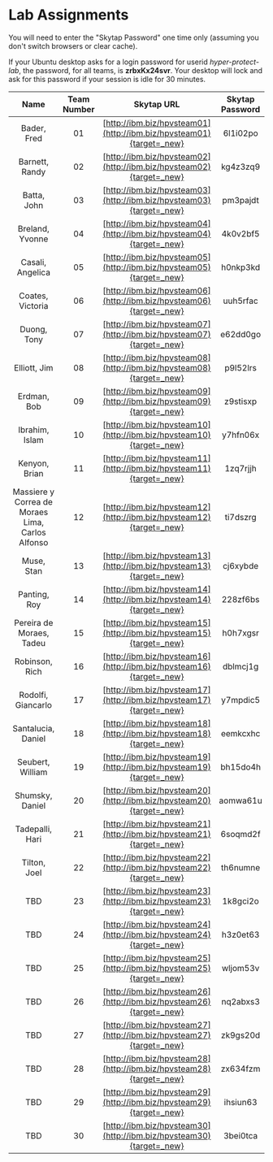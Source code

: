 # Lab Assignments

You will need to enter the "Skytap Password" one time only (assuming you don't switch browsers or clear cache).

If your Ubuntu desktop asks for a login password for userid *hyper-protect-lab*, the password, for all teams, is **zrbxKx24svr**. Your desktop will lock and ask for this password if your session is idle for 30 minutes.

|Name|Team Number|Skytap URL |Skytap Password|
|:--:|:---------:|:---------:|:-------------:|
|Bader, Fred|01|[http://ibm.biz/hpvsteam01](http://ibm.biz/hpvsteam01){target=_new}|6l1i02po|
|Barnett, Randy|02|[http://ibm.biz/hpvsteam02](http://ibm.biz/hpvsteam02){target=_new}|kg4z3zq9|
|Batta, John|03|[http://ibm.biz/hpvsteam03](http://ibm.biz/hpvsteam03){target=_new}|pm3pajdt|
|Breland, Yvonne|04|[http://ibm.biz/hpvsteam04](http://ibm.biz/hpvsteam04){target=_new}|4k0v2bf5|
|Casali, Angelica|05|[http://ibm.biz/hpvsteam05](http://ibm.biz/hpvsteam05){target=_new}|h0nkp3kd|
|Coates, Victoria|06|[http://ibm.biz/hpvsteam06](http://ibm.biz/hpvsteam06){target=_new}|uuh5rfac|
|Duong, Tony|07|[http://ibm.biz/hpvsteam07](http://ibm.biz/hpvsteam07){target=_new}|e62dd0go|
|Elliott, Jim|08|[http://ibm.biz/hpvsteam08](http://ibm.biz/hpvsteam08){target=_new}|p9l52lrs|
|Erdman, Bob|09|[http://ibm.biz/hpvsteam09](http://ibm.biz/hpvsteam09){target=_new}|z9stisxp|
|Ibrahim, Islam|10|[http://ibm.biz/hpvsteam10](http://ibm.biz/hpvsteam10){target=_new}|y7hfn06x|
|Kenyon, Brian|11|[http://ibm.biz/hpvsteam11](http://ibm.biz/hpvsteam11){target=_new}|1zq7rjjh|
|Massiere y Correa de Moraes Lima, Carlos Alfonso|12|[http://ibm.biz/hpvsteam12](http://ibm.biz/hpvsteam12){target=_new}|ti7dszrg|
|Muse, Stan|13|[http://ibm.biz/hpvsteam13](http://ibm.biz/hpvsteam13){target=_new}|cj6xybde|
|Panting, Roy|14|[http://ibm.biz/hpvsteam14](http://ibm.biz/hpvsteam14){target=_new}|228zf6bs|
|Pereira de Moraes, Tadeu|15|[http://ibm.biz/hpvsteam15](http://ibm.biz/hpvsteam15){target=_new}|h0h7xgsr|
|Robinson, Rich|16|[http://ibm.biz/hpvsteam16](http://ibm.biz/hpvsteam16){target=_new}|dblmcj1g|
|Rodolfi, Giancarlo|17|[http://ibm.biz/hpvsteam17](http://ibm.biz/hpvsteam17){target=_new}|y7mpdic5|
|Santalucia, Daniel|18|[http://ibm.biz/hpvsteam18](http://ibm.biz/hpvsteam18){target=_new}|eemkcxhc|
|Seubert, William|19|[http://ibm.biz/hpvsteam19](http://ibm.biz/hpvsteam19){target=_new}|bh15do4h|
|Shumsky, Daniel|20|[http://ibm.biz/hpvsteam20](http://ibm.biz/hpvsteam20){target=_new}|aomwa61u|
|Tadepalli, Hari|21|[http://ibm.biz/hpvsteam21](http://ibm.biz/hpvsteam21){target=_new}|6soqmd2f|
|Tilton, Joel|22|[http://ibm.biz/hpvsteam22](http://ibm.biz/hpvsteam22){target=_new}|th6numne|
|TBD|23|[http://ibm.biz/hpvsteam23](http://ibm.biz/hpvsteam23){target=_new}|1k8gci2o|
|TBD|24|[http://ibm.biz/hpvsteam24](http://ibm.biz/hpvsteam24){target=_new}|h3z0et63|
|TBD|25|[http://ibm.biz/hpvsteam25](http://ibm.biz/hpvsteam25){target=_new}|wljom53v|
|TBD|26|[http://ibm.biz/hpvsteam26](http://ibm.biz/hpvsteam26){target=_new}|nq2abxs3|
|TBD|27|[http://ibm.biz/hpvsteam27](http://ibm.biz/hpvsteam27){target=_new}|zk9gs20d|
|TBD|28|[http://ibm.biz/hpvsteam28](http://ibm.biz/hpvsteam28){target=_new}|zx634fzm|
|TBD|29|[http://ibm.biz/hpvsteam29](http://ibm.biz/hpvsteam29){target=_new}|ihsiun63|
|TBD|30|[http://ibm.biz/hpvsteam30](http://ibm.biz/hpvsteam30){target=_new}|3bei0tca|



